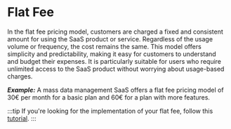# Flat Fee

In the flat fee pricing model, customers are charged a fixed and consistent amount for using the SaaS product or service. Regardless of the usage volume or frequency, the cost remains the same. This model offers simplicity and predictability, making it easy for customers to understand and budget their expenses. It is particularly suitable for users who require unlimited access to the SaaS product without worrying about usage-based charges.

**_Example:_** A mass data management SaaS offers a flat fee pricing model of 30€ per month for a basic plan and 60€ for a plan with more features.

:::tip
If you're looking for the implementation of your flat fee, follow this [tutorial](../../3-tutorial/README.md).
:::

